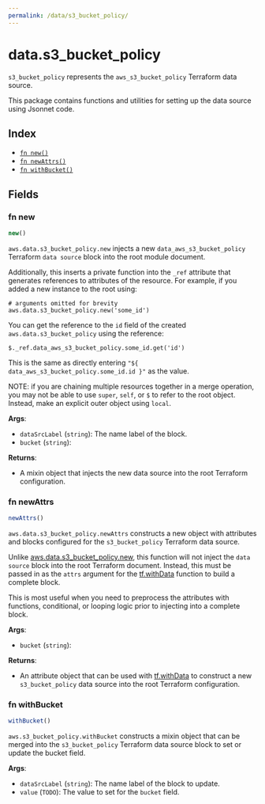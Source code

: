 ```yaml
---
permalink: /data/s3_bucket_policy/
---
```


# data.s3_bucket_policy

`s3_bucket_policy` represents the `aws_s3_bucket_policy` Terraform data source.



This package contains functions and utilities for setting up the data source using Jsonnet code.


## Index

* [`fn new()`](#fn-new)
* [`fn newAttrs()`](#fn-newattrs)
* [`fn withBucket()`](#fn-withbucket)

## Fields

### fn new

```ts
new()
```


`aws.data.s3_bucket_policy.new` injects a new `data_aws_s3_bucket_policy` Terraform `data source`
block into the root module document.

Additionally, this inserts a private function into the `_ref` attribute that generates references to attributes of the
resource. For example, if you added a new instance to the root using:

    # arguments omitted for brevity
    aws.data.s3_bucket_policy.new('some_id')

You can get the reference to the `id` field of the created `aws.data.s3_bucket_policy` using the reference:

    $._ref.data_aws_s3_bucket_policy.some_id.get('id')

This is the same as directly entering `"${ data_aws_s3_bucket_policy.some_id.id }"` as the value.

NOTE: if you are chaining multiple resources together in a merge operation, you may not be able to use `super`, `self`,
or `$` to refer to the root object. Instead, make an explicit outer object using `local`.

**Args**:
  - `dataSrcLabel` (`string`): The name label of the block.
  - `bucket` (`string`): 

**Returns**:
- A mixin object that injects the new data source into the root Terraform configuration.


### fn newAttrs

```ts
newAttrs()
```


`aws.data.s3_bucket_policy.newAttrs` constructs a new object with attributes and blocks configured for the `s3_bucket_policy`
Terraform data source.

Unlike [aws.data.s3_bucket_policy.new](#fn-s3bucketpolicynew), this function will not inject the `data source`
block into the root Terraform document. Instead, this must be passed in as the `attrs` argument for the
[tf.withData](https://github.com/tf-libsonnet/core/tree/main/docs#fn-withdata) function to build a complete block.

This is most useful when you need to preprocess the attributes with functions, conditional, or looping logic prior to
injecting into a complete block.

**Args**:
  - `bucket` (`string`): 

**Returns**:
  - An attribute object that can be used with [tf.withData](https://github.com/tf-libsonnet/core/tree/main/docs#fn-withdata) to construct a new `s3_bucket_policy` data source into the root Terraform configuration.


### fn withBucket

```ts
withBucket()
```

`aws.s3_bucket_policy.withBucket` constructs a mixin object that can be merged into the `s3_bucket_policy`
Terraform data source block to set or update the bucket field.



**Args**:
  - `dataSrcLabel` (`string`): The name label of the block to update.
  - `value` (`TODO`): The value to set for the `bucket` field.

